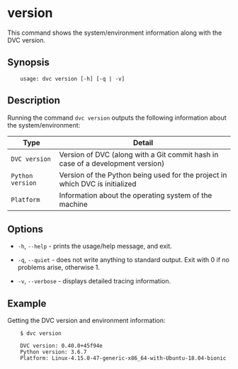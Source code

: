 # version

This command shows the system/environment information along with the DVC
version.

## Synopsis

```usage
    usage: dvc version [-h] [-q | -v]
```

## Description

Running the command `dvc version` outputs the following information about the
system/environment:

Type | Detail
---- | ------
`DVC version` | Version of DVC (along with a Git commit hash in case of a development version)
`Python version` | Version of the Python being used for the project in which DVC is initialized
`Platform` | Information about the operating system of the machine

## Options

* `-h`, `--help` - prints the usage/help message, and exit.

* `-q`, `--quiet` - does not write anything to standard output. Exit with 0 if
  no problems arise, otherwise 1.

* `-v`, `--verbose` - displays detailed tracing information.

## Example

Getting the DVC version and environment information:

```dvc
    $ dvc version

    DVC version: 0.40.0+45f94e
    Python version: 3.6.7
    Platform: Linux-4.15.0-47-generic-x86_64-with-Ubuntu-18.04-bionic
```

